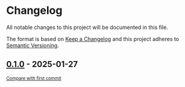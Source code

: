 # Changelog

All notable changes to this project will be documented in this file.

The format is based on [Keep a Changelog](http://keepachangelog.com/en/1.0.0/)
and this project adheres to [Semantic Versioning](http://semver.org/spec/v2.0.0.html).

<!-- insertion marker -->
## [0.1.0](https://github.com/tsypuk/aws-news/releases/tag/0.1.0) - 2025-01-27

<small>[Compare with first commit](https://github.com/tsypuk/aws-news/compare/06893794e9685be195ef12a789a52218b71c41d6...0.1.0)</small>

